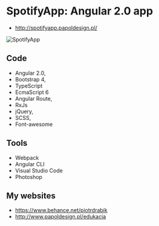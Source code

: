 # SpotifyApp: Angular 2.0 app

- http://spotifyapp.papoldesign.pl/ 

![SpotifyApp](http://papoldesign.pl/cert/spotifyapp.jpg)

## Code

- Angular 2.0, 
- Bootstrap 4, 
- TypeScript
- EcmaScript 6
- Angular Route, 
- RxJs
- jQuery, 
- SCSS, 
- Font-awesome

## Tools

- Webpack
- Angular CLI
- Visual Studio Code
- Photoshop

## My websites

- https://www.behance.net/piotrdrabik
- http://www.papoldesign.pl/edukacja